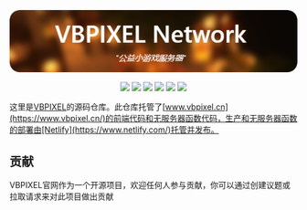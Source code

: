 <p align="center">
   <a href="https://www.vbpixel.cn/">
      <img src="/static/logo/readme.png">
   </a>
</p>
<p align="center">
    <a href="https://api.netlify.com/api/v1/badges/2123e081-eb5a-462a-a300-b7f334e12cad/deploy-status" alt="Netlify Status">
        <img src="https://api.netlify.com/api/v1/badges/2123e081-eb5a-462a-a300-b7f334e12cad/deploy-status" /></a>
    <a href="https://github.com/vbpixel/vbpixel-official-website/blob/main/LICENSE" alt="License badge">
        <img src="https://badgen.net/github/license/vbpixel/vbpixel-official-website" /></a>
    <a href="https://github.com/vbpixel/vbpixel-official-website/contributors" alt="contribotors badge">
        <img src="https://badgen.net/github/contributors/vbpixel/vbpixel-official-website" /></a>
    <a href="https://github.com/vbpixel/vbpixel-official-website/issues?q=is:open+is:issue" alt="issues badge">
        <img src="https://badgen.net/github/open-issues/vbpixel/vbpixel-official-website" /></a>
    <a href="https://github.com/badges/shields/actions/workflows/daily-tests.yml" alt="prs badge">
        <img src="https://badgen.net/github/open-prs/vbpixel/vbpixel-official-website" /></a>
    <a href="https://github.com/vbpixel/vbpixel-official-website/pulls?q=is:open+is:pr" alt="stars badge">
        <img src="https://badgen.net/github/stars/vbpixel/vbpixel-official-website" /></a>
</p>

这里是[VBPIXEL](https://www.vbpixel.cn/)的源码仓库。此仓库托管了[www.vbpixel.cn](https://www.vbpixel.cn/)的前端代码和无服务器函数代码，生产和无服务器函数的部署由[Netlify](https://www.netlify.com/)托管并发布。

## 贡献

VBPIXEL官网作为一个开源项目，欢迎任何人参与贡献，你可以通过创建议题或拉取请求来对此项目做出贡献
